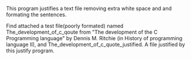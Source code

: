 
This program justifies a text file removing extra white space and and formating the sentences.

Find attached a test file(poorly formated) named The_development_of_c_qoute from 
"The development of the C Programming language" by Dennis M. Ritchie (in History of programming language II), 
and The_development_of_c_quote_justified. A file justified by this justify program.